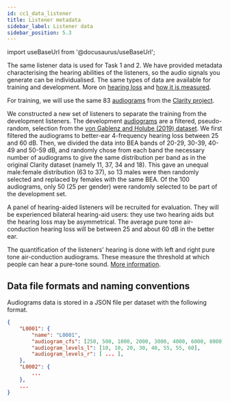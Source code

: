 ```yaml
---
id: cc1_data_listener
title: Listener metadata
sidebar_label: Listener data
sidebar_position: 5.3
---
```


import useBaseUrl from '@docusaurus/useBaseUrl';

The same listener data is used for Task 1 and 2. We have provided metadata characterising the hearing abilities of the listeners, so the audio signals you 
generate can be individualised. The same types of data are available for training and development. More on [hearing loss](../../learning_resources/Hearing_impairment/edu_HI_general) and [how it is measured](../../learning_resources/Hearing_impairment/edu_measuring_HI).

For training, we will use the same 83 [audiograms](../../learning_resources/Hearing_impairment/edu_measuring_HI) from the [Clarity project](https://claritychallenge.org/).

We constructed a new set of listeners to separate the training from the development listeners. 
The development [audiograms](../../learning_resources/Hearing_impairment/edu_measuring_HI) are a filtered, pseudo-random, selection from the
[von Gablenz and Holube (2019) dataset](https://zenodo.org/record/4995261#.Y_3O1HbP2Hu).
We first filtered the audiograms to better-ear 4-frequency hearing loss between 25 and 60 dB.
Then, we divided the data into BEA bands of 20-29, 30-39, 40-49 and 50-59 dB, and randomly chose from each
band the necessary number of audiograms to give the same distribution per band as in
the original Clarity dataset (namely 11, 37, 34 and 18). This gave an unequal male:female distribution
(63 to 37), so 13 males were then randomly selected and replaced by females with the same BEA.
Of the 100 audiograms, only 50 (25 per gender) were randomly selected to be part of the development set.

A panel of hearing-aided listeners will be recruited for evaluation. They will be experienced bilateral 
hearing-aid users: they use two hearing aids but the hearing loss may be asymmetrical. The average pure 
tone air-conduction hearing loss will be between 25 and about 60 dB in the better ear.

The quantification of the listeners' hearing is done with left and right pure tone air-conduction audiograms. 
These measure the threshold at which people can hear a pure-tone sound. [More information](/docs/learning_resources/Hearing_impairment/edu_measuring_HI#audiograms).

## Data file formats and naming conventions

Audiograms data is stored in a JSON file per dataset with the following format.

```json
{
    "L0001": {
        "name": "L0001",
        "audiogram_cfs": [250, 500, 1000, 2000, 3000, 4000, 6000, 8000],
        "audiogram_levels_l": [10, 10, 20, 30, 40, 55, 55, 60],
        "audiogram_levels_r": [ ... ],
    },
    "L0002": {
        ...
    },
    ...
}
```







